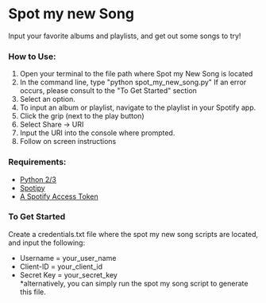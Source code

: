 # Spot my new Song
Input your favorite albums and playlists, and get out some songs to try!  

### How to Use:
  1. Open your terminal to the file path where Spot my New Song is located
  1. In the command line, type "python spot_my_new_song.py"
    If an error occurs, please consult to the "To Get Started" section
  1. Select an option.
  1. To input an album or playlist, navigate to the playlist in your Spotify app.
  1. Click the grip (next to the play button)
  1. Select Share -> URI
  1. Input the URI into the console where prompted.
  1. Follow on screen instructions

### Requirements:
* [Python 2/3](https://www.python.org/)
* [Spotipy](https://github.com/plamere/spotipy)
* [A Spotify Access Token](https://developer.spotify.com/my-applications/#!/)  

### To Get Started
Create a credentials.txt file where the spot my new song scripts are located, and input the following:  
  * Username = your_user_name  
  * Client-ID = your_client_id  
  * Secret Key = your_secret_key  
  *alternatively, you can simply run the spot my song script to generate this file.
